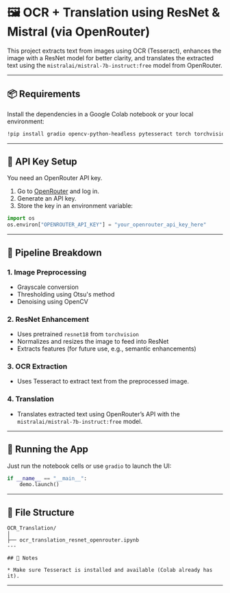 # 🖼️ OCR + Translation using ResNet & Mistral (via OpenRouter)

This project extracts text from images using OCR (Tesseract), enhances the image with a ResNet model for better clarity, and translates the extracted text using the `mistralai/mistral-7b-instruct:free` model from OpenRouter.

---

## 📦 Requirements

Install the dependencies in a Google Colab notebook or your local environment:

```bash
!pip install gradio opencv-python-headless pytesseract torch torchvision requests python-dotenv
````

---

## 🔑 API Key Setup

You need an OpenRouter API key.

1. Go to [OpenRouter](https://openrouter.ai) and log in.
2. Generate an API key.
3. Store the key in an environment variable:

```python
import os
os.environ["OPENROUTER_API_KEY"] = "your_openrouter_api_key_here"
```

---

## 🧠 Pipeline Breakdown

### 1. Image Preprocessing

* Grayscale conversion
* Thresholding using Otsu's method
* Denoising using OpenCV

### 2. ResNet Enhancement

* Uses pretrained `resnet18` from `torchvision`
* Normalizes and resizes the image to feed into ResNet
* Extracts features (for future use, e.g., semantic enhancements)

### 3. OCR Extraction

* Uses Tesseract to extract text from the preprocessed image.

### 4. Translation

* Translates extracted text using OpenRouter’s API with the `mistralai/mistral-7b-instruct:free` model.

---

## 🚀 Running the App

Just run the notebook cells or use `gradio` to launch the UI:

```python
if __name__ == "__main__":
    demo.launch()
```

---

## 📁 File Structure

```
OCR_Translation/
│
├── ocr_translation_resnet_openrouter.ipynb
---

## 📌 Notes

* Make sure Tesseract is installed and available (Colab already has it).

```

---
